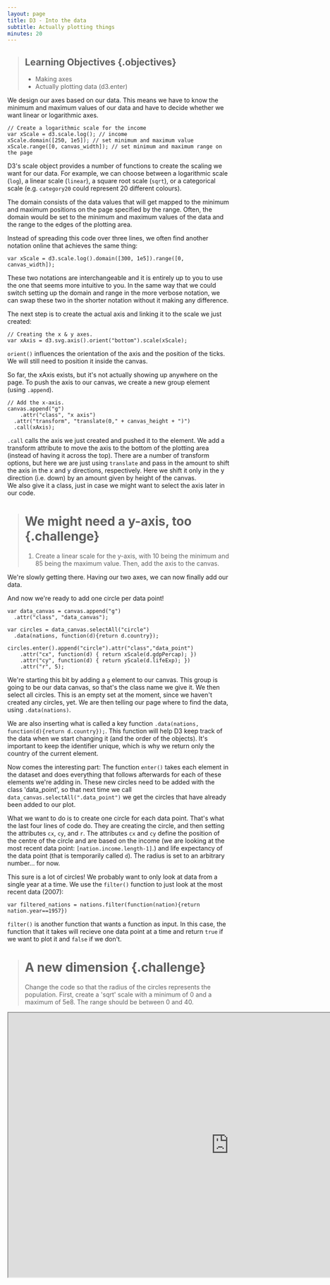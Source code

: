 ```yaml
---
layout: page
title: D3 - Into the data
subtitle: Actually plotting things
minutes: 20
---
```


> ## Learning Objectives {.objectives}
> 
> * Making axes
> * Actually plotting data (d3.enter)


We design our axes based on our data. This means we have to know the minimum and 
maximum values of our data and have to decide whether we want linear or logarithmic
axes.


~~~{.js}
// Create a logarithmic scale for the income 
var xScale = d3.scale.log(); // income
xScale.domain([250, 1e5]); // set minimum and maximum value
xScale.range([0, canvas_width]); // set minimum and maximum range on the page
~~~

D3's scale object provides a number of functions to create the scaling we want 
for our data. For example, we can choose between a logarithmic scale (`log`), a 
linear scale (`linear`), a square root scale (`sqrt`), or a categorical scale 
(e.g. `category20` could represent 20 different colours).

The domain consists of the data values that will get mapped to the minimum and maximum positions on the page specified by the range. Often, the domain would be set to the minimum and maximum values of the data and the range to the edges of the plotting area. 


Instead of spreading this code over three lines, we often find another notation 
online that achieves the same thing:

~~~{.js}
var xScale = d3.scale.log().domain([300, 1e5]).range([0, canvas_width]);  
~~~

These two notations are interchangeable and it is entirely up to you to use the 
one that seems more intuitive to you. 
In the same way that we could switch setting up the domain and range in the more 
verbose notation, we can swap these two in the shorter notation without it making 
any difference. 

The next step is to create the actual axis and linking it to the scale we just 
created:

~~~{.js}
// Creating the x & y axes.
var xAxis = d3.svg.axis().orient("bottom").scale(xScale);
~~~

`orient()` influences the orientation of the axis and the position of the ticks. We will still need to position it inside the canvas. 

So far, the xAxis exists, but it's not actually showing up anywhere on the page.
To push the axis to our canvas, we create a new group element (using `.append`).

~~~{.js}
// Add the x-axis.
canvas.append("g")
	.attr("class", "x axis")
  .attr("transform", "translate(0," + canvas_height + ")")
  .call(xAxis);
~~~

`.call` calls the axis we just created and pushed it to the element.
We add a transform attribute to move the axis to the bottom of the plotting area (instead of having it across the top). There are a number of transform options, but here we are just using `translate` and pass in the amount to shift the axis in the x and y directions, respectively. Here we shift it only in the y direction (i.e. down) by an amount given by height of the canvas.  
We also give it a class, just in case we might want to select the axis later in our code.

> # We might need a y-axis, too {.challenge}
> 1. Create a linear scale for the y-axis, with 10 being the minimum and 85 being the maximum value. Then, add the axis to the canvas.

We're slowly getting there. Having our two axes, we can now finally add our data. 

And now we're ready to add one circle per data point! 

~~~{.js}
var data_canvas = canvas.append("g")
  .attr("class", "data_canvas");
      
var circles = data_canvas.selectAll("circle")
  .data(nations, function(d){return d.country});

circles.enter().append("circle").attr("class","data_point")
	.attr("cx", function(d) { return xScale(d.gdpPercap); }) 
	.attr("cy", function(d) { return yScale(d.lifeExp); })
	.attr("r", 5);
~~~

We're starting this bit by adding a `g` element to our canvas.
This group is going to be our data canvas, so that's the class name we give it.
We then select all circles. This is an empty set at the moment,
since we haven't created any circles, yet.
We are then telling our page where to find the data, using `.data(nations)`.

We are also inserting what is called a key function `.data(nations, function(d){return d.country});`. This function will help D3 keep track of the data when we start changing it (and the order of the objects). It's important to keep the identifier unique, which is why we return only the country of the current element.

Now comes the interesting part:
The function `enter()` takes each element in the dataset and does everything that follows afterwards for each of these elements we're adding in. These new circles need to be added with the class 'data_point', so that next time we call `data_canvas.selectAll(".data_point")` we get the circles that have already been added to our plot.

What we want to do is to create one circle for each data point. That's
what the last four lines of code do. They are creating the circle, and then setting 
the attributes `cx`, `cy`, and `r`. 
The attributes `cx` and `cy` define the position of the centre of the circle and are based on the income (we are looking at the most recent data point: `[nation.income.length-1]`.) and life expectancy of the data point (that is temporarily called `d`). The radius is set to an 
arbitrary number... for now.

This sure is a lot of circles! We probably want to only look at data from a 
single year at a time. We use the `filter()` function to just look at the most
recent data (2007):

~~~{.js}
var filtered_nations = nations.filter(function(nation){return nation.year==1957})
~~~

`filter()` is another function that wants a function as input. In this case, the
function that it takes will recieve one data point at a time and return `true`
if we want to plot it and `false` if we don't.

> # A new dimension {.challenge}
> Change the code so that the radius of the circles represents the population. First, create a 'sqrt' scale with a minimum of 0 and a maximum of 5e8. The range should be between 0 and 40. 


<iframe src="http://emilydolson.github.io/D3-visualising-data/code/index08.html" width="1000" height="600"></iframe>
